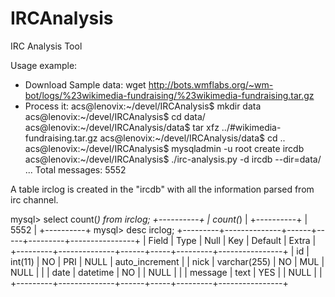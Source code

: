 IRCAnalysis
===========

IRC Analysis Tool

Usage example:

* Download Sample data: wget http://bots.wmflabs.org/~wm-bot/logs/%23wikimedia-fundraising/%23wikimedia-fundraising.tar.gz
* Process it:
 acs@lenovix:~/devel/IRCAnalysis$ mkdir data
 acs@lenovix:~/devel/IRCAnalysis$ cd data/
 acs@lenovix:~/devel/IRCAnalysis/data$ tar xfz ../#wikimedia-fundraising.tar.gz 
 acs@lenovix:~/devel/IRCAnalysis/data$ cd ..
 acs@lenovix:~/devel/IRCAnalysis$ mysqladmin -u root create ircdb
 acs@lenovix:~/devel/IRCAnalysis$ ./irc-analysis.py -d ircdb --dir=data/
 ...
 Total messages: 5552
 
A table irclog is created in the "ircdb" with all the information parsed from irc channel.

 mysql> select count(*) from irclog;
 +----------+
 | count(*) |
 +----------+
 |     5552 |
 +----------+
 mysql> desc irclog;
 +---------+--------------+------+-----+---------+----------------+
 | Field   | Type         | Null | Key | Default | Extra          |
 +---------+--------------+------+-----+---------+----------------+
 | id      | int(11)      | NO   | PRI | NULL    | auto_increment |
 | nick    | varchar(255) | NO   | MUL | NULL    |                |
 | date    | datetime     | NO   |     | NULL    |                |
 | message | text         | YES  |     | NULL    |                |
 +---------+--------------+------+-----+---------+----------------+
 